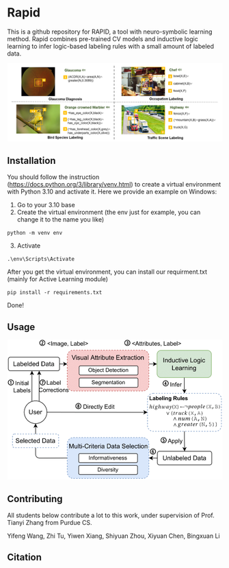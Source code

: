 # Rapid
This is a github repository for RAPID, a tool with neuro-symbolic learning method. Rapid combines pre-trained CV models and inductive logic learning to infer logic-based labeling rules with a small amount of labeled data.

![RAPID Overview](https://github.com/Neural-Symbolic-Image-Labeling/Rapid/blob/main/teaser.png)


## Installation
You should follow the instruction (https://docs.python.org/3/library/venv.html) to create a virtual environment with Python 3.10 and activate it. Here we provide an example on Windows:
1. Go to your 3.10 base
2. Create the virtual environment (the env just for example, you can change it to the name you like)   
```
python -m venv env
```
3. Activate
```
.\env\Scripts\Activate
```
After you get the virtual environment, you can install our requirment.txt (mainly for Active Learning module)
```
pip install -r requirements.txt
```
Done!

## Usage
![Method Overview](https://github.com/Neural-Symbolic-Image-Labeling/Rapid/blob/main/pipeline-1.png)

## Contributing
All students below contribute a lot to this work, under supervision of Prof. Tianyi Zhang from Purdue CS.

Yifeng Wang, Zhi Tu, Yiwen Xiang, Shiyuan Zhou, Xiyuan Chen, Bingxuan Li

## Citation
